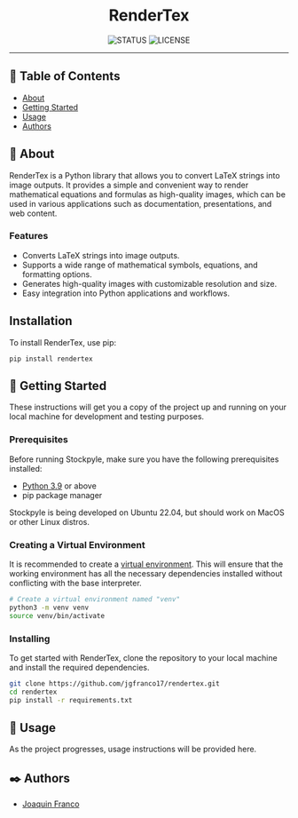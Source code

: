 <h1 align="center">RenderTex</h1>

<div align="center">

![STATUS](https://img.shields.io/badge/status-active-brightgreen?style=for-the-badge)
![LICENSE](https://img.shields.io/badge/license-MIT-blue?style=for-the-badge)

</div>

---

## 📝 Table of Contents

* [About](#about)
* [Getting Started](#getting_started)
* [Usage](#usage)
* [Authors](#authors)

## 🔎 About <a name = "about"></a>

RenderTex is a Python library that allows you to convert LaTeX strings into image outputs. It provides a simple and convenient way to render mathematical equations and formulas as high-quality images, which can be used in various applications such as documentation, presentations, and web content.

### Features

- Converts LaTeX strings into image outputs.
- Supports a wide range of mathematical symbols, equations, and formatting options.
- Generates high-quality images with customizable resolution and size.
- Easy integration into Python applications and workflows.

## Installation

To install RenderTex, use pip:

```shell
pip install rendertex
```

## 🏁 Getting Started <a name = "getting_started"></a>

These instructions will get you a copy of the project up and running on your local machine for development and testing purposes.

### Prerequisites

Before running Stockpyle, make sure you have the following prerequisites installed:

* [Python 3.9](https://github.com/pyenv/pyenv) or above
* pip package manager

Stockpyle is being developed on Ubuntu 22.04, but should work on MacOS or other Linux distros.

### Creating a Virtual Environment

It is recommended to create a [virtual environment](https://docs.python.org/3/library/venv.html). This will ensure that the working environment has all the necessary dependencies installed without conflicting with the base interpreter.

```bash
# Create a virtual environment named "venv"
python3 -m venv venv
source venv/bin/activate
```

### Installing

To get started with RenderTex, clone the repository to your local machine and install the required dependencies.

```bash
git clone https://github.com/jgfranco17/rendertex.git
cd rendertex
pip install -r requirements.txt
```

## 🚀 Usage <a name = "usage"></a>

As the project progresses, usage instructions will be provided here.

## ✒️ Authors <a name = "authors"></a>

* [Joaquin Franco](https://github.com/jgfranco17) 
